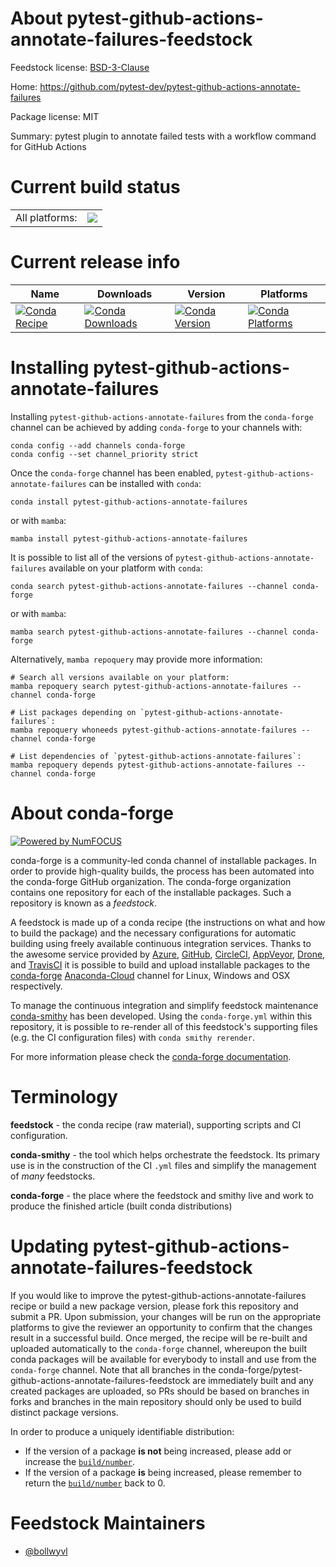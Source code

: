 About pytest-github-actions-annotate-failures-feedstock
=======================================================

Feedstock license: [BSD-3-Clause](https://github.com/conda-forge/pytest-github-actions-annotate-failures-feedstock/blob/main/LICENSE.txt)

Home: https://github.com/pytest-dev/pytest-github-actions-annotate-failures

Package license: MIT

Summary: pytest plugin to annotate failed tests with a workflow command for GitHub Actions

Current build status
====================


<table><tr><td>All platforms:</td>
    <td>
      <a href="https://dev.azure.com/conda-forge/feedstock-builds/_build/latest?definitionId=10680&branchName=main">
        <img src="https://dev.azure.com/conda-forge/feedstock-builds/_apis/build/status/pytest-github-actions-annotate-failures-feedstock?branchName=main">
      </a>
    </td>
  </tr>
</table>

Current release info
====================

| Name | Downloads | Version | Platforms |
| --- | --- | --- | --- |
| [![Conda Recipe](https://img.shields.io/badge/recipe-pytest--github--actions--annotate--failures-green.svg)](https://anaconda.org/conda-forge/pytest-github-actions-annotate-failures) | [![Conda Downloads](https://img.shields.io/conda/dn/conda-forge/pytest-github-actions-annotate-failures.svg)](https://anaconda.org/conda-forge/pytest-github-actions-annotate-failures) | [![Conda Version](https://img.shields.io/conda/vn/conda-forge/pytest-github-actions-annotate-failures.svg)](https://anaconda.org/conda-forge/pytest-github-actions-annotate-failures) | [![Conda Platforms](https://img.shields.io/conda/pn/conda-forge/pytest-github-actions-annotate-failures.svg)](https://anaconda.org/conda-forge/pytest-github-actions-annotate-failures) |

Installing pytest-github-actions-annotate-failures
==================================================

Installing `pytest-github-actions-annotate-failures` from the `conda-forge` channel can be achieved by adding `conda-forge` to your channels with:

```
conda config --add channels conda-forge
conda config --set channel_priority strict
```

Once the `conda-forge` channel has been enabled, `pytest-github-actions-annotate-failures` can be installed with `conda`:

```
conda install pytest-github-actions-annotate-failures
```

or with `mamba`:

```
mamba install pytest-github-actions-annotate-failures
```

It is possible to list all of the versions of `pytest-github-actions-annotate-failures` available on your platform with `conda`:

```
conda search pytest-github-actions-annotate-failures --channel conda-forge
```

or with `mamba`:

```
mamba search pytest-github-actions-annotate-failures --channel conda-forge
```

Alternatively, `mamba repoquery` may provide more information:

```
# Search all versions available on your platform:
mamba repoquery search pytest-github-actions-annotate-failures --channel conda-forge

# List packages depending on `pytest-github-actions-annotate-failures`:
mamba repoquery whoneeds pytest-github-actions-annotate-failures --channel conda-forge

# List dependencies of `pytest-github-actions-annotate-failures`:
mamba repoquery depends pytest-github-actions-annotate-failures --channel conda-forge
```


About conda-forge
=================

[![Powered by
NumFOCUS](https://img.shields.io/badge/powered%20by-NumFOCUS-orange.svg?style=flat&colorA=E1523D&colorB=007D8A)](https://numfocus.org)

conda-forge is a community-led conda channel of installable packages.
In order to provide high-quality builds, the process has been automated into the
conda-forge GitHub organization. The conda-forge organization contains one repository
for each of the installable packages. Such a repository is known as a *feedstock*.

A feedstock is made up of a conda recipe (the instructions on what and how to build
the package) and the necessary configurations for automatic building using freely
available continuous integration services. Thanks to the awesome service provided by
[Azure](https://azure.microsoft.com/en-us/services/devops/), [GitHub](https://github.com/),
[CircleCI](https://circleci.com/), [AppVeyor](https://www.appveyor.com/),
[Drone](https://cloud.drone.io/welcome), and [TravisCI](https://travis-ci.com/)
it is possible to build and upload installable packages to the
[conda-forge](https://anaconda.org/conda-forge) [Anaconda-Cloud](https://anaconda.org/)
channel for Linux, Windows and OSX respectively.

To manage the continuous integration and simplify feedstock maintenance
[conda-smithy](https://github.com/conda-forge/conda-smithy) has been developed.
Using the ``conda-forge.yml`` within this repository, it is possible to re-render all of
this feedstock's supporting files (e.g. the CI configuration files) with ``conda smithy rerender``.

For more information please check the [conda-forge documentation](https://conda-forge.org/docs/).

Terminology
===========

**feedstock** - the conda recipe (raw material), supporting scripts and CI configuration.

**conda-smithy** - the tool which helps orchestrate the feedstock.
                   Its primary use is in the construction of the CI ``.yml`` files
                   and simplify the management of *many* feedstocks.

**conda-forge** - the place where the feedstock and smithy live and work to
                  produce the finished article (built conda distributions)


Updating pytest-github-actions-annotate-failures-feedstock
==========================================================

If you would like to improve the pytest-github-actions-annotate-failures recipe or build a new
package version, please fork this repository and submit a PR. Upon submission,
your changes will be run on the appropriate platforms to give the reviewer an
opportunity to confirm that the changes result in a successful build. Once
merged, the recipe will be re-built and uploaded automatically to the
`conda-forge` channel, whereupon the built conda packages will be available for
everybody to install and use from the `conda-forge` channel.
Note that all branches in the conda-forge/pytest-github-actions-annotate-failures-feedstock are
immediately built and any created packages are uploaded, so PRs should be based
on branches in forks and branches in the main repository should only be used to
build distinct package versions.

In order to produce a uniquely identifiable distribution:
 * If the version of a package **is not** being increased, please add or increase
   the [``build/number``](https://docs.conda.io/projects/conda-build/en/latest/resources/define-metadata.html#build-number-and-string).
 * If the version of a package **is** being increased, please remember to return
   the [``build/number``](https://docs.conda.io/projects/conda-build/en/latest/resources/define-metadata.html#build-number-and-string)
   back to 0.

Feedstock Maintainers
=====================

* [@bollwyvl](https://github.com/bollwyvl/)


